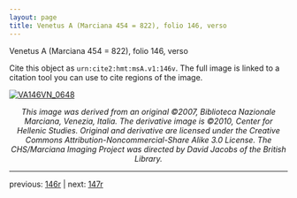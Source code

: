 ```yaml
---
layout: page
title: Venetus A (Marciana 454 = 822), folio 146, verso
---
```


Venetus A (Marciana 454 = 822), folio 146, verso

Cite this object as `urn:cite2:hmt:msA.v1:146v`.  The full image is linked to a citation tool you can use to cite regions of the image.

[![VA146VN_0648](http://www.homermultitext.org/iipsrv?IIIF=/project/homer/pyramidal/deepzoom/hmt/vaimg/2017a/VA146VN_0648.tif/full/800,/0/default.jpg)](http://www.homermultitext.org/ict2/?urn=urn:cite2:hmt:vaimg.2017a:VA146VN_0648) 

<p style="text-align: center; font-style: italic;">This image was derived from an original ©2007, Biblioteca Nazionale Marciana, Venezia, Italia. The derivative image is ©2010, Center for Hellenic Studies. Original and derivative are licensed under the Creative Commons Attribution-Noncommercial-Share Alike 3.0 License. The CHS/Marciana Imaging Project was directed by David Jacobs of the British Library.</p>

---

previous: [146r](../146r/) | next: [147r](../147r/)